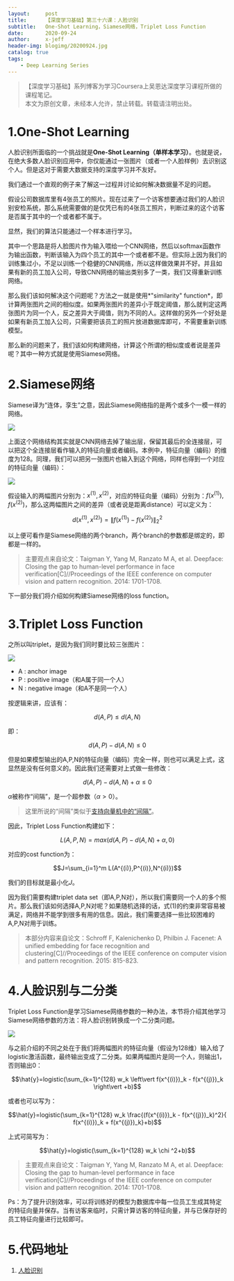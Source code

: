 ```yaml
---
layout:     post
title:      【深度学习基础】第三十六课：人脸识别
subtitle:   One-Shot Learning，Siamese网络，Triplet Loss Function
date:       2020-09-24
author:     x-jeff
header-img: blogimg/20200924.jpg
catalog: true
tags:
    - Deep Learning Series
---
```

>【深度学习基础】系列博客为学习Coursera上吴恩达深度学习课程所做的课程笔记。  
>本文为原创文章，未经本人允许，禁止转载。转载请注明出处。

# 1.One-Shot Learning

人脸识别所面临的一个挑战就是**One-Shot Learning（单样本学习）**。也就是说，在绝大多数人脸识别应用中，你仅能通过一张图片（或者一个人脸样例）去识别这个人。但是这对于需要大数据支持的深度学习并不友好。

我们通过一个直观的例子来了解这一过程并讨论如何解决数据量不足的问题。

假设公司数据库里有4张员工的照片。现在过来了一个访客想要通过我们的人脸识别安检系统，那么系统需要做的是仅凭已有的4张员工照片，判断过来的这个访客是否属于其中的一个或者都不属于。

显然，我们的算法只能通过一个样本进行学习。

其中一个思路是将人脸图片作为输入喂给一个CNN网络，然后以softmax函数作为输出函数，判断该输入为四个员工的其中一个或者都不是。但实际上因为我们的训练集过小，不足以训练一个稳健的CNN网络，所以这样做效果并不好。并且如果有新的员工加入公司，导致CNN网络的输出类别多了一类，我们又得重新训练网络。

那么我们该如何解决这个问题呢？方法之一就是使用*"similarity" function*，即计算两张图片之间的相似度。如果两张图片的差异小于既定阈值，那么就判定这两张图片为同一个人，反之差异大于阈值，则为不同的人。这样做的另外一个好处是如果有新员工加入公司，只需要把该员工的照片放进数据库即可，不需要重新训练模型。

那么新的问题来了，我们该如何构建网络，计算这个所谓的相似度或者说是差异呢？其中一种方式就是使用Siamese网络。

# 2.Siamese网络

Siamese译为“连体，孪生”之意，因此Siamese网络指的是两个或多个一模一样的网络。

![](https://xjeffblogimg.oss-cn-beijing.aliyuncs.com/BLOGIMG/BlogImage/DeepLearningSeries/Lesson36/36x1.png)

上面这个网络结构其实就是CNN网络去掉了输出层，保留其最后的全连接层，可以把这个全连接层看作输入的特征向量或者编码。本例中，特征向量（编码）的维度为128。同理，我们可以把另一张图片也输入到这个网络，同样也得到一个对应的特征向量（编码）：

![](https://xjeffblogimg.oss-cn-beijing.aliyuncs.com/BLOGIMG/BlogImage/DeepLearningSeries/Lesson36/36x2.png)

假设输入的两幅图片分别为：$x^{(1)},x^{(2)}$，对应的特征向量（编码）分别为：$f(x^{(1)}),f(x^{(2)})$，那么这两幅图片之间的差异（或者说是距离distance）可以定义为：

$$d(x^{(1)},x^{(2)})=\lVert f(x^{(1)})-f(x^{(2)}) \rVert _2 ^2$$

以上便可看作是Siamese网络的两个branch，两个branch的参数都是绑定的，即都是一样的。

>主要观点来自论文：Taigman Y, Yang M, Ranzato M A, et al. Deepface: Closing the gap to human-level performance in face verification[C]//Proceedings of the IEEE conference on computer vision and pattern recognition. 2014: 1701-1708.

下一部分我们将介绍如何构建Siamese网络的loss function。

# 3.Triplet Loss Function

之所以叫triplet，是因为我们同时要比较三张图片：

![](https://xjeffblogimg.oss-cn-beijing.aliyuncs.com/BLOGIMG/BlogImage/DeepLearningSeries/Lesson36/36x3.png)

* A : anchor image
* P : positive image（和A属于同一个人）
* N : negative image（和A不是同一个人）

按逻辑来讲，应该有：

$$d(A,P) \leqslant d(A,N)$$

即：

$$d(A,P) - d(A,N) \leqslant 0$$

但是如果模型输出的A,P,N的特征向量（编码）完全一样，则也可以满足上式，这显然是没有任何意义的。因此我们还需要对上式做一些修改：

$$d(A,P) - d(A,N) + \alpha \leqslant 0 \tag{1}$$

$\alpha$被称作“间隔”，是一个超参数（$\alpha > 0$）。

>这里所说的“间隔”类似于[支持向量机中的“间隔”](http://shichaoxin.com/2020/09/14/机器学习基础-第十六课-支持向量机之间隔与支持向量/)。

因此，Triplet Loss Function构建如下：

$$L(A,P,N)=max(d(A,P) - d(A,N) + \alpha,0)$$

对应的cost function为：

$$J=\sum_{i=1}^m L(A^{(i)},P^{(i)},N^{(i)})$$

我们的目标就是最小化$J$。

因为我们需要构建triplet data set（即A,P,N对），所以我们需要同一个人的多个照片。那么我们该如何选择A,P,N对呢？如果随机选择的话，式(1)的约束非常容易被满足，网络并不能学到很多有用的信息。因此，我们需要选择一些比较困难的A,P,N对用于训练。

>本部分内容来自论文：Schroff F, Kalenichenko D, Philbin J. Facenet: A unified embedding for face recognition and clustering[C]//Proceedings of the IEEE conference on computer vision and pattern recognition. 2015: 815-823.

# 4.人脸识别与二分类

Triplet Loss Function是学习Siamese网络参数的一种办法，本节将介绍其他学习Siamese网络参数的方法：将人脸识别转换成一个二分类问题。

![](https://xjeffblogimg.oss-cn-beijing.aliyuncs.com/BLOGIMG/BlogImage/DeepLearningSeries/Lesson36/36x4.png)

与之前介绍的不同之处在于我们将两幅图片的特征向量（假设为128维）输入给了logistic激活函数，最终输出变成了二分类。如果两幅图片是同一个人，则输出1，否则输出0：

$$\hat{y}=logistic(\sum_{k=1}^{128} w_k \left\vert f(x^{(i)})_k - f(x^{(j)})_k \right\vert +b)$$

或者也可以写为：

$$\hat{y}=logistic(\sum_{k=1}^{128} w_k \frac{(f(x^{(i)})_k - f(x^{(j)})_k)^2}{ f(x^{(i)})_k + f(x^{(j)})_k}+b)$$

上式可简写为：

$$\hat{y}=logistic(\sum_{k=1}^{128} w_k \chi ^2+b)$$

>主要观点来自论文：Taigman Y, Yang M, Ranzato M A, et al. Deepface: Closing the gap to human-level performance in face verification[C]//Proceedings of the IEEE conference on computer vision and pattern recognition. 2014: 1701-1708.

Ps：为了提升识别效率，可以将训练好的模型为数据库中每一位员工生成其特定的特征向量并保存。当有访客来临时，只需计算访客的特征向量，并与已保存好的员工特征向量进行比较即可。

# 5.代码地址

1. [人脸识别](https://github.com/x-jeff/DeepLearning_Code_Demo/tree/master/Demo10/Face%20Recognition)